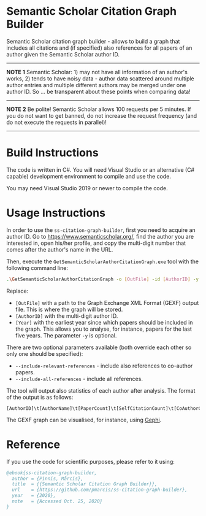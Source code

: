 # Semantic Scholar Citation Graph Builder

Semantic Scholar citation graph builder - allows to build a graph that includes all citations and (if specified) also references for all papers of an author given the Semantic Scholar author ID.

---
**NOTE 1**
Semantic Scholar: 1) may not have all information of an author's works, 2) tends to have noisy data - author data scattered around multiple author entries and multiple different authors may be merged under one author ID. So ... be transparent about these points when comparing data!

---
**NOTE 2**
Be polite! Semantic Scholar allows 100 requests per 5 minutes. If you do not want to get banned, do not increase the request frequency (and do not execute the requests in parallel)!

---

# Build Instructions

The code is written in C#. You will need Visual Studio or an alternative (C# capable) development environment to compile and use the code.

You may need Visual Studio 2019 or newer to compile the code.

# Usage Instructions

In order to use the `ss-citation-graph-builder`, first you need to acquire an author ID. Go to https://www.semanticscholar.org/, find the author you are interested in, open his/her profile, and copy the multi-digit number that comes after the author's name in the URL.

Then, execute the `GetSemanticScholarAuthorCitationGraph.exe` tool with the following command line:

```bash
.\GetSemanticScholarAuthorCitationGraph -o [OutFile] -id [AuthorID] -y [Year]
```

Replace:

* `[OutFile]` with a path to the Graph Exchange XML Format (GEXF) output file. This is where the graph will be stored.
* `[AuthorID]` with the multi-digit author ID.
* `[Year]` with the earliest year since which papers should be included in the graph. This allows you to analyse, for instance, papers for the last five years. The parameter `-y` is optional.

There are two optional parameters available (both override each other so only one should be specified):

* `--include-relevant-references` - include also references to co-author papers.
* `--include-all-references` - include all references.

The tool will output also statistics of each author after analysis. The format of the output is as follows:

```
[AuthorID]\t[AuthorName]\t[PaperCount]\t[SelfCitationCount]\t[CoAuthorCitationCount]\t[OtherCitationCount]
```

The GEXF graph can be visualised, for instance, using [Gephi](https://gephi.org/).

# Reference

If you use the code for scientific purposes, please refer to it using:

```bibtex
@ebook{ss-citation-graph-builder,
  author = {Pinnis, Mārcis},
  title  = {{Semantic Scholar Citation Graph Builder}},
  url    = {https://github.com/pmarcis/ss-citation-graph-builder},
  year   = {2020},
  note   = {Accessed Oct. 25, 2020}
}
```
